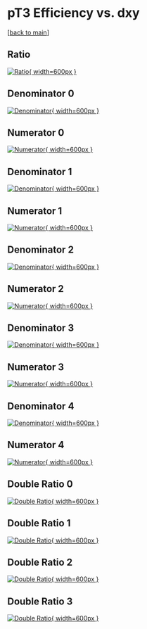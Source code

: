 # pT3 Efficiency vs. dxy

[[back to main](./)]



## Ratio

[![Ratio](../mtv/var/pT3_base_321_1_eff_dxy.png){ width=600px }](../mtv/var/pT3_base_321_1_eff_dxy.pdf)

## Denominator 0

[![Denominator](../mtv/den/pT3_base_321_1_eff_dxy_den0.png){ width=600px }](../mtv/den/pT3_base_321_1_eff_dxy_den0.pdf)

## Numerator 0

[![Numerator](../mtv/num/pT3_base_321_1_eff_dxy_num0.png){ width=600px }](../mtv/num/pT3_base_321_1_eff_dxy_num0.pdf)

## Denominator 1

[![Denominator](../mtv/den/pT3_base_321_1_eff_dxy_den1.png){ width=600px }](../mtv/den/pT3_base_321_1_eff_dxy_den1.pdf)

## Numerator 1

[![Numerator](../mtv/num/pT3_base_321_1_eff_dxy_num1.png){ width=600px }](../mtv/num/pT3_base_321_1_eff_dxy_num1.pdf)

## Denominator 2

[![Denominator](../mtv/den/pT3_base_321_1_eff_dxy_den2.png){ width=600px }](../mtv/den/pT3_base_321_1_eff_dxy_den2.pdf)

## Numerator 2

[![Numerator](../mtv/num/pT3_base_321_1_eff_dxy_num2.png){ width=600px }](../mtv/num/pT3_base_321_1_eff_dxy_num2.pdf)

## Denominator 3

[![Denominator](../mtv/den/pT3_base_321_1_eff_dxy_den3.png){ width=600px }](../mtv/den/pT3_base_321_1_eff_dxy_den3.pdf)

## Numerator 3

[![Numerator](../mtv/num/pT3_base_321_1_eff_dxy_num3.png){ width=600px }](../mtv/num/pT3_base_321_1_eff_dxy_num3.pdf)

## Denominator 4

[![Denominator](../mtv/den/pT3_base_321_1_eff_dxy_den4.png){ width=600px }](../mtv/den/pT3_base_321_1_eff_dxy_den4.pdf)

## Numerator 4

[![Numerator](../mtv/num/pT3_base_321_1_eff_dxy_num4.png){ width=600px }](../mtv/num/pT3_base_321_1_eff_dxy_num4.pdf)

## Double Ratio 0

[![Double Ratio](../mtv/ratio/pT3_base_321_1_eff_dxy_ratio0.png){ width=600px }](../mtv/ratio/pT3_base_321_1_eff_dxy_ratio0.pdf)

## Double Ratio 1

[![Double Ratio](../mtv/ratio/pT3_base_321_1_eff_dxy_ratio1.png){ width=600px }](../mtv/ratio/pT3_base_321_1_eff_dxy_ratio1.pdf)

## Double Ratio 2

[![Double Ratio](../mtv/ratio/pT3_base_321_1_eff_dxy_ratio2.png){ width=600px }](../mtv/ratio/pT3_base_321_1_eff_dxy_ratio2.pdf)

## Double Ratio 3

[![Double Ratio](../mtv/ratio/pT3_base_321_1_eff_dxy_ratio3.png){ width=600px }](../mtv/ratio/pT3_base_321_1_eff_dxy_ratio3.pdf)

